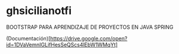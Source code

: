 # ghsicilianotfi

BOOTSTRAP PARA APRENDIZAJE DE PROYECTOS EN JAVA SPRING

(Documentación)[https://drive.google.com/open?id=1DVaVemnIGLifHesSeQScs4lEbW1WMqYt]
